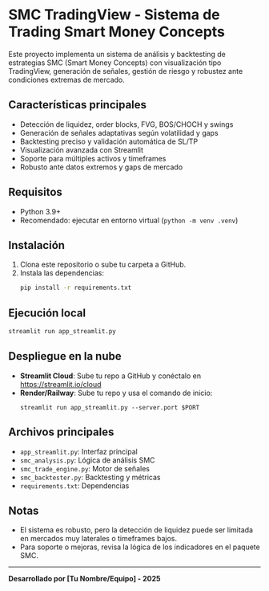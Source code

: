# SMC TradingView - Sistema de Trading Smart Money Concepts

Este proyecto implementa un sistema de análisis y backtesting de estrategias SMC (Smart Money Concepts) con visualización tipo TradingView, generación de señales, gestión de riesgo y robustez ante condiciones extremas de mercado.

## Características principales

- Detección de liquidez, order blocks, FVG, BOS/CHOCH y swings
- Generación de señales adaptativas según volatilidad y gaps
- Backtesting preciso y validación automática de SL/TP
- Visualización avanzada con Streamlit
- Soporte para múltiples activos y timeframes
- Robusto ante datos extremos y gaps de mercado

## Requisitos

- Python 3.9+
- Recomendado: ejecutar en entorno virtual (`python -m venv .venv`)

## Instalación

1. Clona este repositorio o sube tu carpeta a GitHub.
2. Instala las dependencias:
   ```bash
   pip install -r requirements.txt
   ```

## Ejecución local

```bash
streamlit run app_streamlit.py
```

## Despliegue en la nube

- **Streamlit Cloud**: Sube tu repo a GitHub y conéctalo en https://streamlit.io/cloud
- **Render/Railway**: Sube tu repo y usa el comando de inicio:
  ```
  streamlit run app_streamlit.py --server.port $PORT
  ```

## Archivos principales

- `app_streamlit.py`: Interfaz principal
- `smc_analysis.py`: Lógica de análisis SMC
- `smc_trade_engine.py`: Motor de señales
- `smc_backtester.py`: Backtesting y métricas
- `requirements.txt`: Dependencias

## Notas

- El sistema es robusto, pero la detección de liquidez puede ser limitada en mercados muy laterales o timeframes bajos.
- Para soporte o mejoras, revisa la lógica de los indicadores en el paquete SMC.

---

**Desarrollado por [Tu Nombre/Equipo] - 2025**
